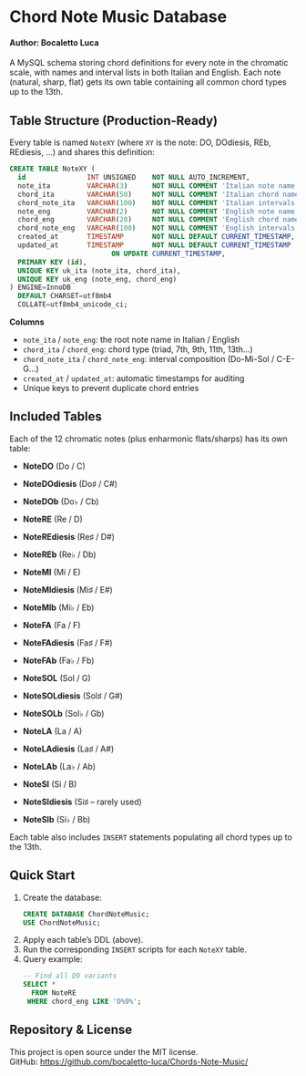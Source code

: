 # Chord Note Music Database
#### Author: Bocaletto Luca

A MySQL schema storing chord definitions for every note in the chromatic scale, with names and interval lists in both Italian and English. Each note (natural, sharp, flat) gets its own table containing all common chord types up to the 13th.

## Table Structure (Production-Ready)

Every table is named `NoteXY` (where `XY` is the note: DO, DOdiesis, REb, REdiesis, …) and shares this definition:

```sql
CREATE TABLE NoteXY (
  id               INT UNSIGNED    NOT NULL AUTO_INCREMENT,
  note_ita         VARCHAR(3)      NOT NULL COMMENT 'Italian note name, e.g. Do♯',
  chord_ita        VARCHAR(50)     NOT NULL COMMENT 'Italian chord name, e.g. Do♯ Maggiore 7',
  chord_note_ita   VARCHAR(100)    NOT NULL COMMENT 'Italian intervals, e.g. Do♯-Mi-Sol♯-Si',
  note_eng         VARCHAR(2)      NOT NULL COMMENT 'English note name, e.g. C#',
  chord_eng        VARCHAR(20)     NOT NULL COMMENT 'English chord name, e.g. C#Maj7',
  chord_note_eng   VARCHAR(100)    NOT NULL COMMENT 'English intervals, e.g. C#-E#-G#-B#',
  created_at       TIMESTAMP       NOT NULL DEFAULT CURRENT_TIMESTAMP,
  updated_at       TIMESTAMP       NOT NULL DEFAULT CURRENT_TIMESTAMP
                         ON UPDATE CURRENT_TIMESTAMP,
  PRIMARY KEY (id),
  UNIQUE KEY uk_ita (note_ita, chord_ita),
  UNIQUE KEY uk_eng (note_eng, chord_eng)
) ENGINE=InnoDB
  DEFAULT CHARSET=utf8mb4
  COLLATE=utf8mb4_unicode_ci;
```

**Columns**

- `note_ita` / `note_eng`: the root note name in Italian / English  
- `chord_ita` / `chord_eng`: chord type (triad, 7th, 9th, 11th, 13th…)  
- `chord_note_ita` / `chord_note_eng`: interval composition (Do-Mi-Sol / C-E-G…)  
- `created_at` / `updated_at`: automatic timestamps for auditing  
- Unique keys to prevent duplicate chord entries  

## Included Tables

Each of the 12 chromatic notes (plus enharmonic flats/sharps) has its own table:

- **NoteDO**            (Do / C)  
- **NoteDOdiesis**      (Do♯ / C#)  
- **NoteDOb**           (Do♭ / Cb)  

- **NoteRE**            (Re / D)  
- **NoteREdiesis**      (Re♯ / D#)  
- **NoteREb**           (Re♭ / Db)  

- **NoteMI**            (Mi / E)  
- **NoteMIdiesis**      (Mi♯ / E#)  
- **NoteMIb**           (Mi♭ / Eb)  

- **NoteFA**            (Fa / F)  
- **NoteFAdiesis**      (Fa♯ / F#)  
- **NoteFAb**           (Fa♭ / Fb)  

- **NoteSOL**           (Sol / G)  
- **NoteSOLdiesis**     (Sol♯ / G#)  
- **NoteSOLb**          (Sol♭ / Gb)  

- **NoteLA**            (La / A)  
- **NoteLAdiesis**      (La♯ / A#)  
- **NoteLAb**           (La♭ / Ab)  

- **NoteSI**            (Si / B)  
- **NoteSIdiesis**      (Si♯ – rarely used)  
- **NoteSIb**           (Si♭ / Bb)  

Each table also includes `INSERT` statements populating all chord types up to the 13th.

## Quick Start

1. Create the database:  
   ```sql
   CREATE DATABASE ChordNoteMusic;
   USE ChordNoteMusic;
   ```
2. Apply each table’s DDL (above).  
3. Run the corresponding `INSERT` scripts for each `NoteXY` table.  
4. Query example:  
   ```sql
   -- Find all D9 variants
   SELECT * 
     FROM NoteRE 
    WHERE chord_eng LIKE 'D%9%';
   ```

## Repository & License

This project is open source under the MIT license.  
GitHub: https://github.com/bocaletto-luca/Chords-Note-Music/
